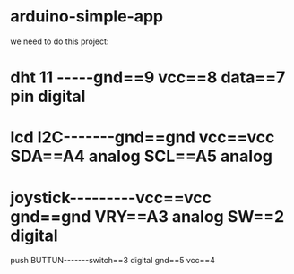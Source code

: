 # arduino-simple-app
we need to do this project:






dht 11 -----gnd==9
            vcc==8
           data==7 pin digital
==============================================================
lcd I2C-------gnd==gnd
              vcc==vcc
              SDA==A4 analog
              SCL==A5 analog
==============================================================
joystick---------vcc==vcc
                 gnd==gnd
                 VRY==A3 analog
                  SW==2  digital
==============================================================
push BUTTUN-------switch==3 digital
                     gnd==5
                     vcc==4

